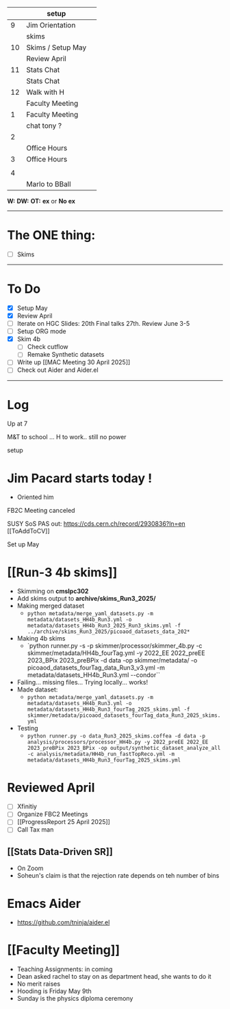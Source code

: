 
|     | setup             |     |
| --- | ----------------- | --- |
| 9   | Jim Orientation   |     |
|     | skims             |     |
| 10  | Skims / Setup May |     |
|     | Review April      |     |
| 11  | Stats Chat        |     |
|     | Stats Chat        |     |
| 12  | Walk with H       |     |
|     | Faculty Meeting   |     |
| 1   | Faculty Meeting   |     |
|     | chat tony ?       |     |
| 2   |                   |     |
|     | Office Hours      |     |
| 3   | Office Hours      |     |
|     |                   |     |
| 4   |                   |     |
|     | Marlo to BBall    |     |

**W:**
**DW:**
**OT:**
**ex** or **No ex**

---
# The ONE thing: 
- [ ] Skims

---
# To Do

- [x] Setup May 
- [x] Review April 
- [ ] Iterate on HGC Slides:  20th Final talks 27th. Review June 3-5
- [ ] Setup ORG mode
- [x] Skim 4b 
	- [ ] Check cutflow
	- [ ] Remake Synthetic datasets
- [ ] Write up [[MAC Meeting 30 April 2025]]
- [ ] Check out Aider and Aider.el

---

# Log

Up at 7 

M&T to school ... H to work.. still no power

setup

# Jim Pacard starts today !
- Oriented him

FB2C Meeting canceled 

SUSY SoS PAS out: https://cds.cern.ch/record/2930836?ln=en 
 [[ToAddToCV]]

Set up May

# [[Run-3 4b skims]]
- Skimming on **cmslpc302**
- Add skims output to **archive/skims_Run3_2025/**
- Making merged dataset
	- `python metadata/merge_yaml_datasets.py -m metadata/datasets_HH4b_Run3.yml -o metadata/datasets_HH4b_Run3_2025_Run3_skims.yml -f ../archive/skims_Run3_2025/picoaod_datasets_data_202*`
- Making 4b skims
	- `python runner.py -s -p skimmer/processor/skimmer_4b.py -c skimmer/metadata/HH4b_fourTag.yml -y 2022_EE 2022_preEE 2023_BPix 2023_preBPix -d data -op skimmer/metadata/ -o picoaod_datasets_fourTag_data_Run3_v3.yml -m metadata/datasets_HH4b_Run3.yml --condor``
- Failing... missing files... Trying locally... works!
- Made dataset:
	- `python metadata/merge_yaml_datasets.py -m metadata/datasets_HH4b_Run3.yml -o metadata/datasets_HH4b_Run3_fourTag_2025_skims.yml -f skimmer/metadata/picoaod_datasets_fourTag_data_Run3_2025_skims.yml`
- Testing
	- `python runner.py -o data_Run3_2025_skims.coffea -d data -p analysis/processors/processor_HH4b.py -y 2022_preEE 2022_EE 2023_preBPix 2023_BPix -op output/synthetic_dataset_analyze_all -c analysis/metadata/HH4b_run_fastTopReco.yml -m metadata/datasets_HH4b_Run3_fourTag_2025_skims.yml`

# Reviewed April
- [ ] Xfinitiy 
- [ ] Organize FBC2 Meetings
- [ ] [[ProgressReport 25 April 2025]]
- [ ] Call Tax man

## [[Stats Data-Driven SR]]
- On Zoom
- Soheun's claim is that the rejection rate depends on teh number of bins


# Emacs Aider
- https://github.com/tninja/aider.el


# [[Faculty Meeting]]
- Teaching Assignments: in coming
- Dean asked rachel to stay on as department head, she wants to do it
- No merit raises
- Hooding is Friday May 9th
- Sunday is the physics diploma ceremony
